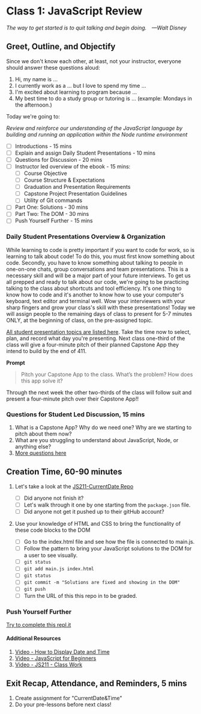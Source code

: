 # Class 1: JavaScript Review

*The way to get started is to quit talking and begin doing. —Walt Disney*

## Greet, Outline, and Objectify

Since we don't know each other, at least, not your instructor, everyone should answer these questions aloud:

1. Hi, my name is ...
2. I currently work as a ... but I love to spend my time ...
3. I'm excited about learning to program because ...
4. My best time to do a study group or tutoring is ... (example: Mondays in the afternoon.)

<!-- SMART: Specific, Measurable, Attainable, Relevant, and Timely. -->
<!-- https://examples.yourdictionary.com/well-written-examples-of-learning-objectives.html -->

Today we're going to:
  
*Review and reinforce our understanding of the JavaScript language by building and running an application within the Node runtime environment*

- [ ] Introductions - 15 mins
- [ ] Explain and assign Daily Student Presentations - 10 mins
- [ ] Questions for Discussion - 20 mins
- [ ] Instructor led overview of the ebook - 15 mins:
    * [ ] Course Objective
    * [ ] Course Structure & Expectations
    * [ ] Graduation and Presentation Requirements
    * [ ] Capstone Project Presentation Guidelines
    * [ ] Utility of Git commands
- [ ] Part One: Solutions - 30 mins
- [ ] Part Two: The DOM - 30 mins
- [ ] Push Yourself Further - 15 mins

### Daily Student Presentations Overview & Organization

While learning to code is pretty important if you want to code for work, so is learning to talk about code! To do this, you must first know something about code. Secondly, you have to know something about talking to people in one-on-one chats, group conversations and team presentations. This is a necessary skill and will be a major part of your future interviews. To get us all prepped and ready to talk about our code, we're going to be practicing talking to the class about shortcuts and tool efficiency. It's one thing to know how to code and it's another to know how to use your computer's keyboard, text editor and terminal well. Wow your interviewers with your sharp fingers and grow your class's skill with these presentations! Today we will assign people to the remaining days of class to present for 5-7 minutes ONLY, at the beginning of class, on the pre-assigned topic.

[All student presentation topics are listed here](./../additionalResources/studentPresentations.md). Take the time now to select, plan, and record what day you're presenting. Next class one-third of the class will give a four-minute pitch of their planned Capstone App they intend to build by the end of 411.

**Prompt**

  > Pitch your Capstone App to the class. What’s the problem? How does this app solve it?

Through the next week the other two-thirds of the class will follow suit and present a four-minute pitch over their Capstone App!!

### Questions for Student Led Discussion, 15 mins
<!-- This section should be structured with the 5E model: https://lesley.edu/article/empowering-students-the-5e-model-explained -->

1. What is a Capstone App? Why do we need one? Why are we starting to pitch about them now?
2. What are you struggling to understand about JavaScript, Node, or anything else?
3. [More questions here](./../additionalResources/questionsForDiscussion/qfd-class-1.md)

## Creation Time, 60-90 minutes

1. Let's take a look at the [JS211-CurrentDate Repo](https://github.com/AustinCodingAcademy/JS211_CurrentDateTimeProject.git)

    * [ ] Did anyone not finish it?
    * [ ] Let's walk through it one by one starting from the `package.json` file.
    * [ ] Did anyone not get it pushed up to their gitHub account?

2. Use your knowledge of HTML and CSS to bring the functionality of these code blocks to the DOM

    * [ ] Go to the index.html file and see how the file is connected to main.js.
    * [ ] Follow the pattern to bring your JavaScript solutions to the DOM for a user to see visually.
    * [ ] `git status`
    * [ ] `git add main.js index.html`
    * [ ] `git status`
    * [ ] `git commit -m "Solutions are fixed and showing in the DOM"`
    * [ ] `git push`
    * [ ] Turn the URL of this this repo in to be graded.

### Push Yourself Further

[Try to complete this repl.it](https://codepen.io/austincoding/pen/eYmRdZB)

#### Additional Resources

1. [Video - How to Display Date and Time](https://youtu.be/bkvH28PXLWc)
2. [Video - JavaScript for Beginners](https://youtu.be/TrGI9Yki-24)
3. [Video - JS211 - Class Work](https://player.vimeo.com/video/377147232)

## Exit Recap, Attendance, and Reminders, 5 mins

1. Create assignment for "CurrentDate&Time"
1. Do your pre-lessons before next class!

<!-- TODO Create 3 question exit questions -->

<!-- TODO INSERT Student Feedback From -->

<!-- TODO INSERT *HIDDEN* Instructor Feedback Form -->